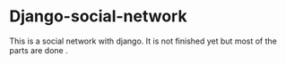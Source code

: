 # Django-social-network
This is a social network with django.
It is not finished yet but most of the parts are done .
